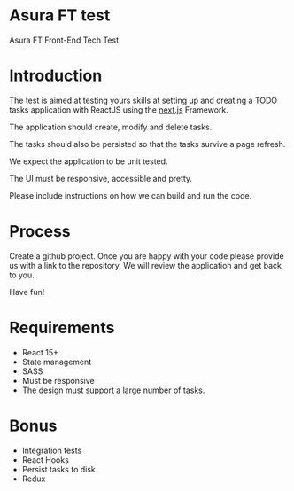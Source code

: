 # Asura FT test

Asura FT Front-End Tech Test

# Introduction

The test is aimed at testing yours skills at setting up and creating a TODO tasks application with 
ReactJS using the [next.js](https://nextjs.org/learn/basics/getting-started) Framework.

The application should create, modify and delete tasks.

The tasks should also be persisted so that the tasks survive a page refresh.

We expect the application to be unit tested.

The UI must be responsive, accessible and pretty.

Please include instructions on how we can build and run the code.

# Process

Create a github project.
Once you are happy with your code please provide us with a link to the repository.
We will review the application and get back to you.

Have fun!

# Requirements

* React 15+
* State management
* SASS
* Must be responsive
* The design must support a large number of tasks.

# Bonus

* Integration tests
* React Hooks
* Persist tasks to disk
* Redux

